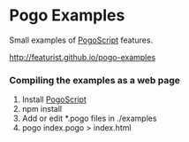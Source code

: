 # Pogo Examples

Small examples of [PogoScript](https://github.com/featurist/pogoscript) features.

http://featurist.github.io/pogo-examples

### Compiling the examples as a web page

1. Install [PogoScript](https://github.com/featurist/pogoscript)
2. npm install
2. Add or edit *.pogo files in ./examples
3. pogo index.pogo > index.html
